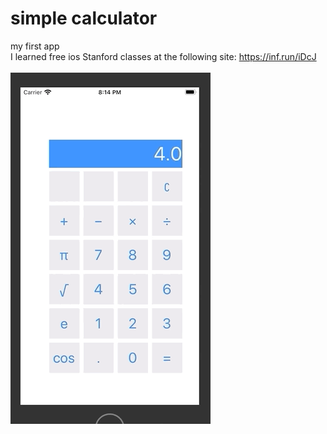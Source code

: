 # simple calculator<br>
my first app<br>
I learned free ios Stanford classes at the following site: <https://inf.run/iDcJ><br><br>
![GIF](calculator.gif)
